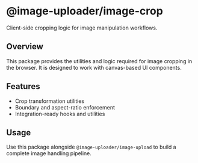 # @image-uploader/image-crop

Client-side cropping logic for image manipulation workflows.

## Overview

This package provides the utilities and logic required for image cropping in the browser. It is designed to work with canvas-based UI components.

## Features

- Crop transformation utilities
- Boundary and aspect-ratio enforcement
- Integration-ready hooks and utilities

## Usage

Use this package alongside `@image-uploader/image-upload` to build a complete image handling pipeline.
